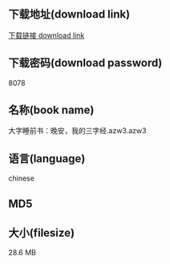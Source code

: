 ## 下载地址(download link)
[下载链接 download link](https://tutu365.netlify.app/?s=%E5%A4%A7%E5%AD%97%E7%9D%A1%E5%89%8D%E4%B9%A6%EF%BC%9A%E6%99%9A%E5%AE%89%EF%BC%8C%E6%88%91%E7%9A%84%E4%B8%89%E5%AD%97%E7%BB%8F.azw3)

## 下载密码(download password)
8078

## 名称(book name)
大字睡前书：晚安，我的三字经.azw3.azw3

## 语言(language)
chinese

## MD5


## 大小(filesize)
28.6 MB
